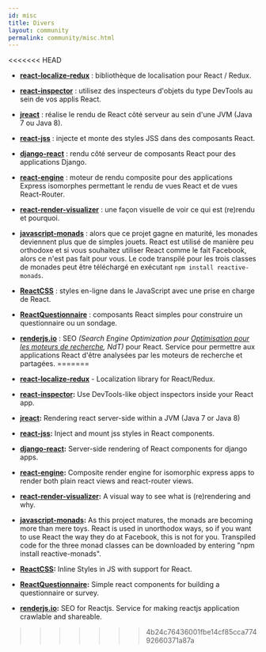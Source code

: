 ```yaml
---
id: misc
title: Divers
layout: community
permalink: community/misc.html
---
```


<<<<<<< HEAD
* **[react-localize-redux](https://github.com/ryandrewjohnson/react-localize-redux)** : bibliothèque de localisation pour React / Redux.
* **[react-inspector](https://github.com/xyc/react-inspector)** : utilisez des inspecteurs d'objets du type DevTools au sein de vos applis React.
* **[jreact](https://github.com/KnisterPeter/jreact)** : réalise le rendu de React côté serveur au sein d'une JVM (Java 7 ou Java 8).
* **[react-jss](https://github.com/jsstyles/react-jss)** : injecte et monte des styles JSS dans des composants React.
* **[django-react](https://github.com/markfinger/django-react)** : rendu côté serveur de composants React pour des applications Django.
* **[react-engine](https://github.com/paypal/react-engine)** : moteur de rendu composite pour des applications Express isomorphes permettant le rendu de vues React et de vues React-Router.
* **[react-render-visualizer](https://github.com/redsunsoft/react-render-visualizer)** : une façon visuelle de voir ce qui est (re)rendu et pourquoi.
* **[javascript-monads](https://github.com/dschalk/javascript-monads)** : alors que ce projet gagne en maturité, les monades deviennent plus que de simples jouets. React est utilisé de manière peu orthodoxe et si vous souhaitez utiliser React comme le fait Facebook, alors ce n'est pas fait pour vous. Le code transpilé pour les trois classes de monades peut être téléchargé en exécutant `npm install reactive-monads`.
* **[ReactCSS](http://reactcss.com/)** : styles en-ligne dans le JavaScript avec une prise en charge de React.
* **[ReactQuestionnaire](https://github.com/kouryuu/react-questionnaire)** : composants React simples pour construire un questionnaire ou un sondage.
* **[renderjs.io](https://renderjs.io/)** : SEO *(Search Engine Optimization pour [Optimisation pour les moteurs de recherche](https://fr.wikipedia.org/wiki/Optimisation_pour_les_moteurs_de_recherche), NdT)* pour React. Service pour permettre aux applications React d'être analysées par les moteurs de recherche et partagées.
=======
* **[react-localize-redux](https://github.com/ryandrewjohnson/react-localize-redux)** - Localization library for React/Redux.

* **[react-inspector](https://github.com/xyc/react-inspector):** Use DevTools-like object inspectors inside your React app.
* **[jreact](https://github.com/KnisterPeter/jreact):** Rendering react server-side within a JVM (Java 7 or Java 8)
* **[react-jss](https://github.com/cssinjs/jss/tree/master/packages/react-jss):** Inject and mount jss styles in React components.
* **[django-react](https://github.com/markfinger/django-react):** Server-side rendering of React components for django apps.
* **[react-engine](https://github.com/paypal/react-engine):** Composite render engine for isomorphic express apps to render both plain react views and react-router views.
* **[react-render-visualizer](https://github.com/redsunsoft/react-render-visualizer):** A visual way to see what is (re)rendering and why.
* **[javascript-monads](https://github.com/dschalk/javascript-monads):** As this project matures, the monads are becoming more than mere toys. React is used in unorthodox ways, so if you want to use React the way they do at Facebook, this is not for you. Transpiled code for the three monad classes can be downloaded by entering "npm install reactive-monads".
* **[ReactCSS](http://reactcss.com/):** Inline Styles in JS with support for React.
* **[ReactQuestionnaire](https://github.com/kouryuu/react-questionnaire):** Simple react components for building a questionnaire or survey.
* **[renderjs.io](https://renderjs.io/):** SEO for Reactjs. Service for making reactjs application crawlable and shareable.
>>>>>>> 4b24c76436001fbe14cf85cca77492660371a87a

